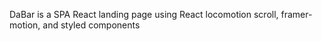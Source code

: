 DaBar is a SPA  React landing page using React locomotion scroll, framer-motion, and styled components
